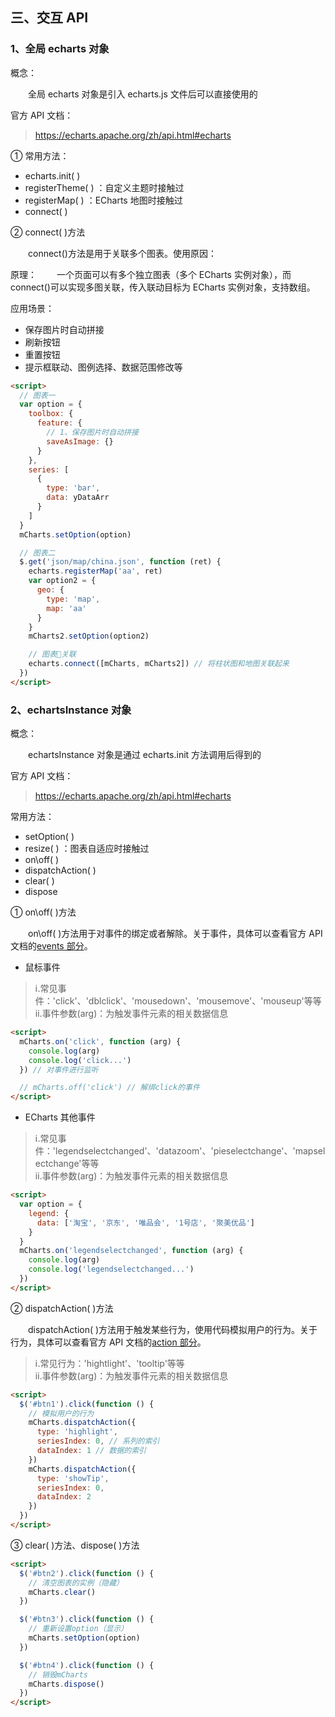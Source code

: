 ## 三、交互 API

### 1、全局 echarts 对象

概念：

&emsp;&emsp;全局 echarts 对象是引入 echarts.js 文件后可以直接使用的

官方 API 文档：

> https://echarts.apache.org/zh/api.html#echarts

① 常用方法：

- echarts.init( )
- registerTheme( ) ：自定义主题时接触过
- registerMap( ) ：ECharts 地图时接触过
- connect( )

② connect( )方法

&emsp;&emsp;connect()方法是用于关联多个图表。使用原因：

原理：
&emsp;&emsp;一个页面可以有多个独立图表（多个 ECharts 实例对象），而 connect()可以实现多图关联，传入联动目标为 ECharts 实例对象，支持数组。

应用场景：

- 保存图片时自动拼接
- 刷新按钮
- 重置按钮
- 提示框联动、图例选择、数据范围修改等

```html
<script>
  // 图表一
  var option = {
    toolbox: {
      feature: {
        // 1、保存图片时自动拼接
        saveAsImage: {}
      }
    },
    series: [
      {
        type: 'bar',
        data: yDataArr
      }
    ]
  }
  mCharts.setOption(option)

  // 图表二
  $.get('json/map/china.json', function (ret) {
    echarts.registerMap('aa', ret)
    var option2 = {
      geo: {
        type: 'map',
        map: 'aa'
      }
    }
    mCharts2.setOption(option2)

    // 图表🚩关联
    echarts.connect([mCharts, mCharts2]) // 将柱状图和地图关联起来
  })
</script>
```

### 2、echartsInstance 对象

概念：

&emsp;&emsp;echartsInstance 对象是通过 echarts.init 方法调用后得到的

官方 API 文档：

> https://echarts.apache.org/zh/api.html#echarts

常用方法：

- setOption( )
- resize( ) ：图表自适应时接触过
- on\off( )
- dispatchAction( )
- clear( )
- dispose

① on\off( )方法

&emsp;&emsp;on\off( )方法用于对事件的绑定或者解除。关于事件，具体可以查看官方 API 文档的[events 部分](https://echarts.apache.org/zh/api.html#events)。

- 鼠标事件

> ⅰ.常见事件：'click'、'dblclick'、'mousedown'、'mousemove'、'mouseup'等等<br/>ⅱ.事件参数(arg)：为触发事件元素的相关数据信息

```html
<script>
  mCharts.on('click', function (arg) {
    console.log(arg)
    console.log('click...')
  }) // 对事件进行监听

  // mCharts.off('click') // 解绑click的事件
</script>
```

- ECharts 其他事件

> ⅰ.常见事件：'legendselectchanged'、'datazoom'、'pieselectchange'、'mapselectchange'等等<br/>ⅱ.事件参数(arg)：为触发事件元素的相关数据信息

```html
<script>
  var option = {
    legend: {
      data: ['淘宝', '京东', '唯品会', '1号店', '聚美优品']
    }
  }
  mCharts.on('legendselectchanged', function (arg) {
    console.log(arg)
    console.log('legendselectchanged...')
  })
</script>
```

② dispatchAction( )方法

&emsp;&emsp;dispatchAction( )方法用于触发某些行为，使用代码模拟用户的行为。关于行为，具体可以查看官方 API 文档的[action 部分](https://echarts.apache.org/zh/api.html#action)。

> ⅰ.常见行为：'hightlight'、'tooltip'等等<br/>ⅱ.事件参数(arg)：为触发事件元素的相关数据信息

```html
<script>
  $('#btn1').click(function () {
    // 模拟用户的行为
    mCharts.dispatchAction({
      type: 'highlight',
      seriesIndex: 0, // 系列的索引
      dataIndex: 1 // 数据的索引
    })
    mCharts.dispatchAction({
      type: 'showTip',
      seriesIndex: 0,
      dataIndex: 2
    })
  })
</script>
```

③ clear( )方法、dispose( )方法

```html
<script>
  $('#btn2').click(function () {
    // 清空图表的实例（隐藏）
    mCharts.clear()
  })

  $('#btn3').click(function () {
    // 重新设置option（显示）
    mCharts.setOption(option)
  })

  $('#btn4').click(function () {
    // 销毁mCharts
    mCharts.dispose()
  })
</script>
```
